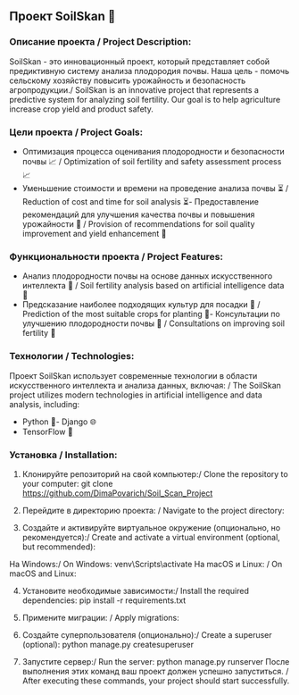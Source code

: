
## Проект SoilSkan 🌱
### Описание проекта / Project Description:
SoilSkan - это инновационный проект, который представляет собой предиктивную систему анализа плодородия почвы. Наша цель - помочь сельскому хозяйству повысить урожайность и безопасность агропродукции./ SoilSkan is an innovative project that represents a predictive system for analyzing soil fertility. Our goal is to help agriculture increase crop yield and product safety.
### Цели проекта / Project Goals:
- Оптимизация процесса оценивания плодородности и безопасности почвы 📈 / Optimization of soil fertility and safety assessment process 📈
- Уменьшение стоимости и времени на проведение анализа почвы ⏳ / Reduction of cost and time for soil analysis ⏳- Предоставление рекомендаций для улучшения качества почвы и повышения урожайности 🌾 / Provision of recommendations for soil quality improvement and yield enhancement 🌾
### Функциональности проекта / Project Features:
- Анализ плодородности почвы на основе данных искусственного интеллекта 🧠 / Soil fertility analysis based on artificial intelligence data 🧠
- Предсказание наиболее подходящих культур для посадки 🌱 / Prediction of the most suitable crops for planting 🌱- Консультации по улучшению плодородности почвы 💬 / Consultations on improving soil fertility 💬
### Технологии / Technologies:
Проект SoilSkan использует современные технологии в области искусственного интеллекта и анализа данных, включая:
/ The SoilSkan project utilizes modern technologies in artificial intelligence and data analysis, including:
- Python 🐍- Django 🌐
- TensorFlow 🤖
### Установка / Installation:
1. Клонируйте репозиторий на свой компьютер:/ Clone the repository to your computer:
git clone https://github.com/DimaPovarich/Soil_Scan_Project
2. Перейдите в директорию проекта:
/ Navigate to the project directory:

3. Создайте и активируйте виртуальное окружение (опционально, но рекомендуется):/ Create and activate a virtual environment (optional, but recommended):


На Windows:/ On Windows:
venv\Scripts\activate
На macOS и Linux:
/ On macOS and Linux:

4. Установите необходимые зависимости:/ Install the required dependencies:
pip install -r requirements.txt
5. Примените миграции:
/ Apply migrations:

6. Создайте суперпользователя (опционально):/ Create a superuser (optional):
python manage.py createsuperuser

7. Запустите сервер:/ Run the server:
python manage.py runserver
После выполнения этих команд ваш проект должен успешно запуститься.
/ After executing these commands, your project should start successfully.
